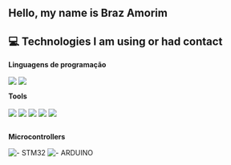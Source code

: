 ## Hello, my name is Braz Amorim

<!--
<p align="center">
  <img width="750" src="src/gif github (1).gif" />
</p>
-->
## :computer: Technologies I am using or had contact
**Linguagens de programação**
<div style="display: inline_block><br/>
  <img align="center" src="https://img.shields.io/badge/C%2B%2B-00599C?style=for-the-badge&logo=c%2B%2B&logoColor=white" />
  <img align="center" src="https://img.shields.io/badge/Python-3776AB?style=for-the-badge&logo=python&logoColor=white" />
  <img align="center" src="https://img.shields.io/badge/C%2B%2B-00599C?style=for-the-badge&logo=c%2B%2B&logoColor=white" />
  <!--<img align="center" src="https://img.shields.io/badge/Lua-2C2D72?style=for-the-badge&logo=lua&logoColor=white" />
</div><br/>-->

**Tools**
<div style="display: inline_block><br/>
  <img align="center" src="https://img.shields.io/badge/C%2B%2B-00599C?style=for-the-badge&logo=c%2B%2B&logoColor=white" />
  <img align="center" src="https://img.shields.io/badge/Arduino_IDE-00979D?style=for-the-badge&logo=arduino&logoColor=white" />
  <img align="center" src="https://img.shields.io/badge/Eclipse-2C2255?style=for-the-badge&logo=eclipse&logoColor=white" />
  <img align="center" src="https://img.shields.io/badge/Ubuntu-E95420?style=for-the-badge&logo=ubuntu&logoColor=white" />
  <img align="center" src="https://img.shields.io/badge/GIT-E44C30?style=for-the-badge&logo=git&logoColor=white" />
  <img align="center" src="https://img.shields.io/badge/ - CoppeliaSim-darkred?style=for-the-badge"/>
</div><br/>

**Microcontrollers**
<div style="display: inline_block><br/>
  <img align="center" src="https://img.shields.io/badge/C%2B%2B-00599C?style=for-the-badge&logo=c%2B%2B&logoColor=white" />
  <img align="center" src="https://img.shields.io/badge/ - STM32-blue?style=for-the-badge" alt=" - STM32" />
  <img align="center" src="https://img.shields.io/badge/ - ARDUINO-lightseagreen?style=for-the-badge" alt=" - ARDUINO" />
</div><br/>





                                                                                                                          
